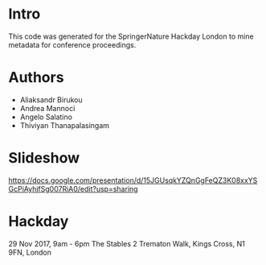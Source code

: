 # Intro
This code was generated for the SpringerNature Hackday London to mine metadata for conference proceedings.

# Authors
- Aliaksandr Birukou 
- Andrea Mannoci
- Angelo Salatino
- Thiviyan Thanapalasingam


# Slideshow
https://docs.google.com/presentation/d/15JGUsqkYZQnGgFeQZ3K08xxYSGcPiAyhjfSg007RiA0/edit?usp=sharing

# Hackday 
29 Nov 2017, 9am - 6pm
The Stables 2 Trematon Walk, Kings Cross, N1 9FN, London

